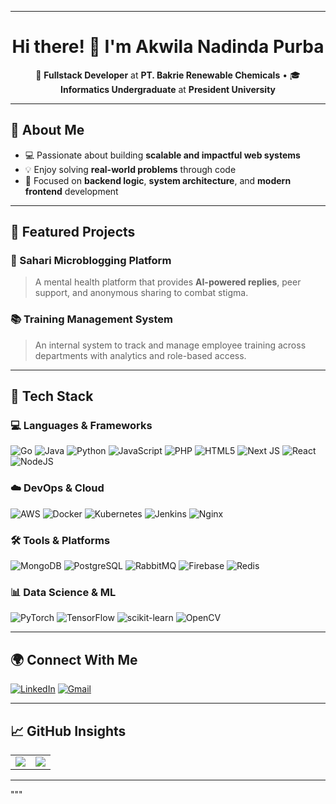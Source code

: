 
---

<h1 align="center">Hi there! 👋 I'm Akwila Nadinda Purba</h1>

<p align="center">
  🚀 <strong>Fullstack Developer</strong> at <strong>PT. Bakrie Renewable Chemicals</strong>  •  🎓 <strong>Informatics Undergraduate</strong> at <strong>President University</strong>
</p>

---

## 💫 About Me

- 💻 Passionate about building **scalable and impactful web systems**
- 💡 Enjoy solving **real-world problems** through code
- 🎯 Focused on **backend logic**, **system architecture**, and **modern frontend** development

---

## 🧩 Featured Projects

### 🧠 Sahari Microblogging Platform
> A mental health platform that provides **AI-powered replies**, peer support, and anonymous sharing to combat stigma.

### 📚 Training Management System
> An internal system to track and manage employee training across departments with analytics and role-based access.

---

## 🧰 Tech Stack

### 💻 Languages & Frameworks
![Go](https://img.shields.io/badge/go-%2300ADD8.svg?style=flat-square&logo=go&logoColor=white)
![Java](https://img.shields.io/badge/java-%23ED8B00.svg?style=flat-square&logo=openjdk&logoColor=white)
![Python](https://img.shields.io/badge/python-3670A0?style=flat-square&logo=python&logoColor=ffdd54)
![JavaScript](https://img.shields.io/badge/javascript-%23323330.svg?style=flat-square&logo=javascript&logoColor=%23F7DF1E)
![PHP](https://img.shields.io/badge/php-%23777BB4.svg?style=flat-square&logo=php&logoColor=white)
![HTML5](https://img.shields.io/badge/html5-%23E34F26.svg?style=flat-square&logo=html5&logoColor=white)
![Next JS](https://img.shields.io/badge/Next-black?style=flat-square&logo=next.js&logoColor=white)
![React](https://img.shields.io/badge/react-%2320232a.svg?style=flat-square&logo=react&logoColor=%2361DAFB)
![NodeJS](https://img.shields.io/badge/node.js-6DA55F?style=flat-square&logo=node.js&logoColor=white)

### ☁️ DevOps & Cloud
![AWS](https://img.shields.io/badge/AWS-%23FF9900.svg?style=flat-square&logo=amazon-aws&logoColor=white)
![Docker](https://img.shields.io/badge/docker-%230db7ed.svg?style=flat-square&logo=docker&logoColor=white)
![Kubernetes](https://img.shields.io/badge/kubernetes-%23326ce5.svg?style=flat-square&logo=kubernetes&logoColor=white)
![Jenkins](https://img.shields.io/badge/jenkins-%232C5263.svg?style=flat-square&logo=jenkins&logoColor=white)
![Nginx](https://img.shields.io/badge/nginx-%23009639.svg?style=flat-square&logo=nginx&logoColor=white)

### 🛠️ Tools & Platforms
![MongoDB](https://img.shields.io/badge/MongoDB-%234ea94b.svg?style=flat-square&logo=mongodb&logoColor=white)
![PostgreSQL](https://img.shields.io/badge/postgres-%23316192.svg?style=flat-square&logo=postgresql&logoColor=white)
![RabbitMQ](https://img.shields.io/badge/rabbitmq-FF6600?style=flat-square&logo=rabbitmq&logoColor=white)
![Firebase](https://img.shields.io/badge/firebase-%23039BE5.svg?style=flat-square&logo=firebase)
![Redis](https://img.shields.io/badge/redis-%23DD0031.svg?style=flat-square&logo=redis&logoColor=white)

### 📊 Data Science & ML
![PyTorch](https://img.shields.io/badge/PyTorch-%23EE4C2C.svg?style=flat-square&logo=PyTorch&logoColor=white)
![TensorFlow](https://img.shields.io/badge/TensorFlow-%23FF6F00.svg?style=flat-square&logo=TensorFlow&logoColor=white)
![scikit-learn](https://img.shields.io/badge/scikit--learn-%23F7931E.svg?style=flat-square&logo=scikit-learn&logoColor=white)
![OpenCV](https://img.shields.io/badge/opencv-%23white.svg?style=flat-square&logo=opencv&logoColor=white)

---

## 🌍 Connect With Me

[![LinkedIn](https://img.shields.io/badge/LinkedIn-%230077B5.svg?style=for-the-badge&logo=linkedin&logoColor=white)](https://linkedin.com/in/akwila-nadinda) 
[![Gmail](https://img.shields.io/badge/Email-D14836?style=for-the-badge&logo=gmail&logoColor=white)](mailto:akwilanadindapurba@gmail.com)

---

## 📈 GitHub Insights

<table>
  <tr>
    <td><img src="https://nirzak-streak-stats.vercel.app/?user=akwilapurba&theme=aura_dark&hide_border=false" /></td>
    <td><img src="https://github-readme-stats.vercel.app/api/top-langs/?username=akwilapurba&theme=aura_dark&hide_border=false&layout=compact" /></td>
  </tr>
</table>


---

<!-- Created using GPRM + love for tech 🚀 -->
"""

